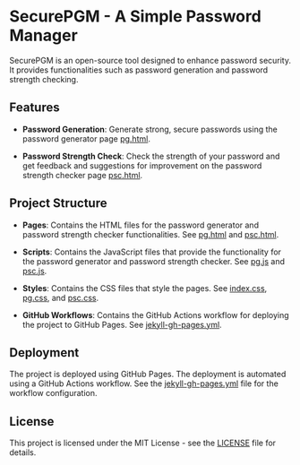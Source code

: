 # SecurePGM - A Simple Password Manager 

SecurePGM is an open-source tool designed to enhance password security. It provides functionalities such as password generation and password strength checking.

## Features

- **Password Generation**: Generate strong, secure passwords using the password generator page [pg.html](src/Pages/pg.html).

- **Password Strength Check**: Check the strength of your password and get feedback and suggestions for improvement on the password strength checker page [psc.html](src/Pages/psc.html).

## Project Structure

- **Pages**: Contains the HTML files for the password generator and password strength checker functionalities. See [pg.html](src/Pages/pg.html) and [psc.html](src/Pages/psc.html).

- **Scripts**: Contains the JavaScript files that provide the functionality for the password generator and password strength checker. See [pg.js](src/scripts/pg.js) and [psc.js](src/scripts/psc.js).

- **Styles**: Contains the CSS files that style the pages. See [index.css](src/styles/index.css), [pg.css](src/styles/pg.css), and [psc.css](src/styles/psc.css).

- **GitHub Workflows**: Contains the GitHub Actions workflow for deploying the project to GitHub Pages. See [jekyll-gh-pages.yml](.github/workflows/jekyll-gh-pages.yml).

## Deployment

The project is deployed using GitHub Pages. The deployment is automated using a GitHub Actions workflow. See the [jekyll-gh-pages.yml](.github/workflows/jekyll-gh-pages.yml) file for the workflow configuration.

## License

This project is licensed under the MIT License - see the [LICENSE](LICENSE) file for details.